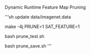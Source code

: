Dynamic Runtime Feature Map Pruning

'''sh
  update data/imagenet.data

  make -4j PRUNE=1 SAT_FEATURE=1

  bash prune_test.sh

  bash prune_save.sh
'''
